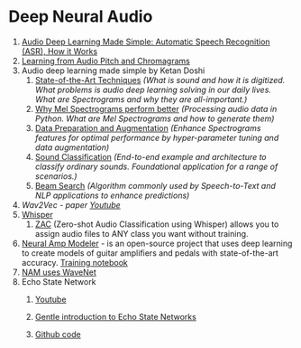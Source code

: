 # Deep Neural Audio

1. [Audio Deep Learning Made Simple: Automatic Speech Recognition (ASR), How it Works](https://towardsdatascience.com/audio-deep-learning-made-simple-automatic-speech-recognition-asr-how-it-works-716cfce4c706)
2. [Learning from Audio Pitch and Chromagrams](https://towardsdatascience.com/learning-from-audio-pitch-and-chromagrams-5158028a505)
3. Audio deep learning made simple by Ketan Doshi
   1. [State-of-the-Art Techniques](https://towardsdatascience.com/audio-deep-learning-made-simple-part-1-state-of-the-art-techniques-da1d3dff2504) _(What is sound and how it is digitized. What problems is audio deep learning solving in our daily lives. What are Spectrograms and why they are all-important.)_
   2. [Why Mel Spectrograms perform better](https://towardsdatascience.com/audio-deep-learning-made-simple-part-2-why-mel-spectrograms-perform-better-aad889a93505) _(Processing audio data in Python. What are Mel Spectrograms and how to generate them)_
   3. [Data Preparation and Augmentation](https://towardsdatascience.com/audio-deep-learning-made-simple-part-3-data-preparation-and-augmentation-24c6e1f6b52) _(Enhance Spectrograms features for optimal performance by hyper-parameter tuning and data augmentation)_
   4. [Sound Classification](https://towardsdatascience.com/audio-deep-learning-made-simple-sound-classification-step-by-step-cebc936bbe5) _(End-to-end example and architecture to classify ordinary sounds. Foundational application for a range of scenarios.)_
   5. [Beam Search](https://towardsdatascience.com/foundations-of-nlp-explained-visually-beam-search-how-it-works-1586b9849a24) _(Algorithm commonly used by Speech-to-Text and NLP applications to enhance predictions)_
4. _Wav2Vec - paper_ [_Youtube_](https://www.youtube.com/watch?v=fMqYul2TvBE)
5. [Whisper](https://github.com/openai/whisper)&#x20;
   1. [ZAC](https://github.com/jumon/zac) (Zero-shot Audio Classification using Whisper) allows you to assign audio files to ANY class you want without training.
6. [Neural Amp Modeler](https://www.neuralampmodeler.com/) - is an open-source project that uses deep learning to create models of guitar amplifiers and pedals with state-of-the-art accuracy. [Training notebook](https://colab.research.google.com/github/sdatkinson/neural-amp-modeler/blob/main/bin/train/easy\_colab.ipynb#scrollTo=zrXbQY7vjZjk)&#x20;
7. [NAM uses WaveNet](https://arxiv.org/abs/1609.03499)
8. Echo State Network
   1. [Youtube](https://www.youtube.com/watch?v=uF4i9\_7IQlI)
   2. [Gentle introduction to Echo State Networks](https://towardsdatascience.com/gentle-introduction-to-echo-state-networks-af99e5373c68)
   3.  [Github code](https://github.com/ciortanmadalina/EchoStateNetwork/blob/master/EchoStateNetwork.ipynb)

       [\
       ](https://www.neuralampmodeler.com/users)
